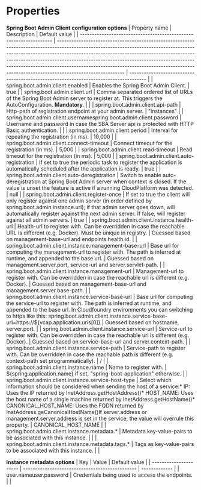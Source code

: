 # Properties

__Spring Boot Admin Client configuration options__
| Property name                                                      | Description                                                                                                                                                                                                                                                                                                                                                                                                                        | Default value                                                                         |
| ------------------------------------------------------------------ | ---------------------------------------------------------------------------------------------------------------------------------------------------------------------------------------------------------------------------------------------------------------------------------------------------------------------------------------------------------------------------------------------------------------------------------- | ------------------------------------------------------------------------------------- |
| spring.boot.admin.client.enabled                                   | Enables the Spring Boot Admin Client.                                                                                                                                                                                                                                                                                                                                                                                              | true                                                                                  |
| spring.boot.admin.client.url                                       | Comma separated ordered list of URLs of the Spring Boot Admin server to register at. This triggers the AutoConfiguration. **Mandatory**.                                                                                                                                                                                                                                                                                           |                                                                                       |
| spring.boot.admin.client.api-path                                  | Http-path of registration endpoint at your admin server.                                                                                                                                                                                                                                                                                                                                                                           | "instances"                                                                           |
| spring.boot.admin.client.usernamespring.boot.admin.client.password | Username and password in case the SBA Server api is protected with HTTP Basic authentication.                                                                                                                                                                                                                                                                                                                                      |                                                                                       |
| spring.boot.admin.client.period                                    | Interval for repeating the registration (in ms).                                                                                                                                                                                                                                                                                                                                                                                   | 10,000                                                                                |
| spring.boot.admin.client.connect-timeout                           | Connect timeout for the registration (in ms).                                                                                                                                                                                                                                                                                                                                                                                      | 5,000                                                                                 |
| spring.boot.admin.client.read-timeout                              | Read timeout for the registration (in ms).                                                                                                                                                                                                                                                                                                                                                                                         | 5,000                                                                                 |
| spring.boot.admin.client.auto-registration                         | If set to true the periodic task to register the application is automatically scheduled after the application is ready.                                                                                                                                                                                                                                                                                                            | true                                                                                  |
| spring.boot.admin.client.auto-deregistration                       | Switch to enable auto-deregistration at Spring Boot Admin server when context is closed. If the value is unset the feature is active if a running CloudPlatform was detected.                                                                                                                                                                                                                                                      | null                                                                                  |
| spring.boot.admin.client.register-once                             | If set to true the client will only register against one admin server (in order defined by spring.boot.admin.instance.url); if that admin server goes down, will automatically register against the next admin server. If false, will register against all admin servers.                                                                                                                                                          | true                                                                                  |
| spring.boot.admin.client.instance.health-url                       | Health-url to register with. Can be overridden in case the reachable URL is different (e.g. Docker). Must be unique in registry.                                                                                                                                                                                                                                                                                                   | Guessed based on management-base-url and endpoints.health.id.                         |
| spring.boot.admin.client.instance.management-base-url              | Base url for computing the management-url to register with. The path is inferred at runtime, and appended to the base url.                                                                                                                                                                                                                                                                                                         | Guessed based on management.server.port, service-url and server.servlet-path.         |
| spring.boot.admin.client.instance.management-url                   | Management-url to register with. Can be overridden in case the reachable url is different (e.g. Docker).                                                                                                                                                                                                                                                                                                                           | Guessed based on management-base-url and management.server.base-path.                 |
| spring.boot.admin.client.instance.service-base-url                 | Base url for computing the service-url to register with. The path is inferred at runtime, and appended to the base url. In Cloudfoundry environments you can switching to https like this: spring.boot.admin.client.instance.service-base-url=https://&#36;&#123;vcap.application.uris[0]&#125;                                                                                                                                    | Guessed based on hostname, server.port.                                               |
| spring.boot.admin.client.instance.service-url                      | Service-url to register with. Can be overridden in case the reachable url is different (e.g. Docker).                                                                                                                                                                                                                                                                                                                              | Guessed based on service-base-url and server.context-path.                            |
| spring.boot.admin.client.instance.service-path                     | Service-path to register with. Can be overridden in case the reachable path is different (e.g. context-path set programmatically).                                                                                                                                                                                                                                                                                                 | /                                                                                     |
| spring.boot.admin.client.instance.name                             | Name to register with.                                                                                                                                                                                                                                                                                                                                                                                                             | &#36;&#123;spring.application.name&#125; if set, "spring-boot-application" otherwise. |
| spring.boot.admin.client.instance.service-host-type                | Select which information should be considered when sending the host of a service:* IP: Uses the IP returned by InetAddress.getHostAddress()* HOST_NAME: Uses the host name of a single machine returned by InetAddress.getHostName()* CANONICAL_HOST_NAME: Uses the FQDN returned by InetAddress.geCanonicalHostName()If server.address or management.server.address is set in the service, the value will overrule this property. | CANONICAL_HOST_NAME                                                                   |
| spring.boot.admin.client.instance.metadata.*                       | Metadata key-value-pairs to be associated with this instance.                                                                                                                                                                                                                                                                                                                                                                      |                                                                                       |
| spring.boot.admin.client.instance.metadata.tags.*                  | Tags as key-value-pairs to be associated with this instance.                                                                                                                                                                                                                                                                                                                                                                       |                                                                                       |

__Instance metadata options__
| Key                    | Value                                           | Default value |
| ---------------------- | ----------------------------------------------- | ------------- |
| user.nameuser.password | Credentials being used to access the endpoints. |               |
